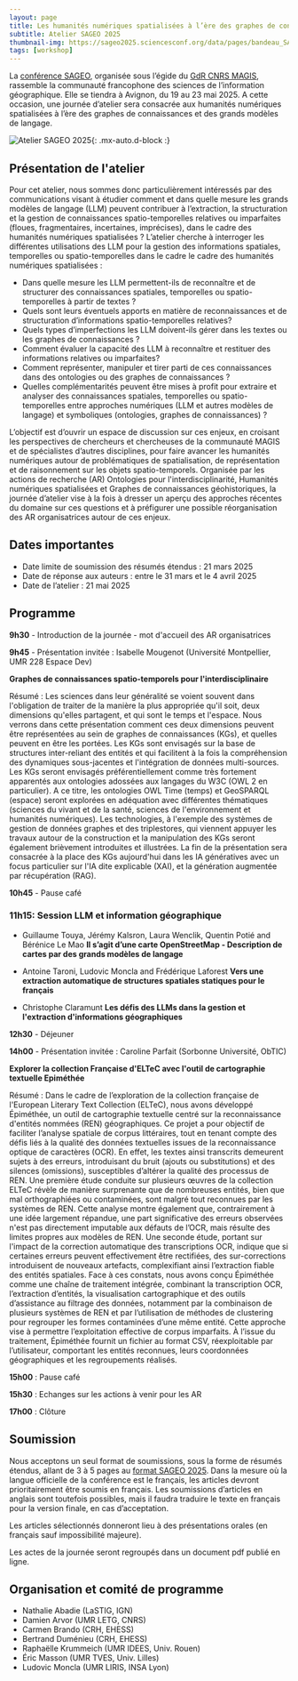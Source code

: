 ```yaml
---
layout: page
title: Les humanités numériques spatialisées à l’ère des graphes de connaissances et des grands modèles de langage
subtitle: Atelier SAGEO 2025
thumbnail-img: https://sageo2025.sciencesconf.org/data/pages/bandeau_SAGEO_2025.jpg
tags: [workshop]
---
```



La [conférence SAGEO](https://sageo2025.sciencesconf.org), organisée sous l’égide du [GdR CNRS MAGIS](https://gdr-magis.cnrs.fr), rassemble la communauté francophone des sciences de l’information géographique. Elle se tiendra à Avignon, du 19 au 23 mai 2025. A cette occasion, une journée d’atelier sera consacrée aux humanités numériques spatialisées à l’ère des graphes de connaissances et des grands modèles de langage.



![Atelier SAGEO 2025](https://sageo2025.sciencesconf.org/data/pages/bandeau_SAGEO_2025.jpg){: .mx-auto.d-block :}


## Présentation de l'atelier

Pour cet atelier, nous sommes donc particulièrement intéressés par des communications visant à étudier comment et dans quelle mesure les grands modèles de langage (LLM) peuvent contribuer à l’extraction, la structuration et la gestion de connaissances spatio-temporelles relatives ou imparfaites (floues, fragmentaires, incertaines, imprécises), dans le cadre des humanités numériques spatialisées ?
L’atelier cherche à interroger les différentes utilisations des LLM pour la gestion des informations spatiales, temporelles ou spatio-temporelles dans le cadre le cadre des humanités numériques spatialisées : 
* Dans quelle mesure les LLM permettent-ils de reconnaître et de structurer des connaissances spatiales, temporelles ou spatio-temporelles à partir de textes ? 
* Quels sont leurs éventuels apports en matière de reconnaissances et de structuration d’informations spatio-temporelles relatives?
* Quels types d’imperfections les LLM doivent-ils gérer dans les textes ou les graphes de connaissances ?
* Comment évaluer la capacité des LLM à reconnaître et restituer des informations relatives ou imparfaites?
* Comment représenter, manipuler et tirer parti de ces connaissances dans des ontologies ou des graphes de connaissances ?
* Quelles complémentarités peuvent être mises à profit pour extraire et analyser des connaissances spatiales, temporelles ou spatio-temporelles entre approches numériques (LLM et autres modèles de langage) et symboliques (ontologies, graphes de connaissances) ?


L’objectif est d’ouvrir un espace de discussion sur ces enjeux, en croisant les perspectives de chercheurs et chercheuses de la communauté MAGIS et de spécialistes d’autres disciplines, pour faire avancer les humanités numériques autour de problématiques de spatialisation, de représentation et de raisonnement sur les objets spatio-temporels. Organisée par les actions de recherche (AR) Ontologies pour l'interdisciplinarité, Humanités numériques spatialisées et Graphes de connaissances géohistoriques, la journée d’atelier vise à la fois à dresser un aperçu des approches récentes du domaine sur ces questions et à préfigurer une possible réorganisation des AR organisatrices autour de ces enjeux.


## Dates importantes


* Date limite de soumission des résumés étendus : 21 mars 2025
* Date de réponse aux auteurs : entre le 31 mars et le 4 avril 2025
* Date de l’atelier : 21 mai 2025


## Programme

**9h30** - Introduction de la journée - mot d'accueil des AR organisatrices

**9h45** - Présentation invitée : Isabelle Mougenot (Université Montpellier, UMR 228 Espace Dev)

**Graphes de connaissances spatio-temporels pour l'interdisciplinaire**

Résumé : Les sciences dans leur généralité se voient souvent dans l'obligation de traiter de la manière la plus appropriée qu'il soit, deux dimensions qu'elles partagent, et qui sont le temps et l'espace. Nous verrons dans cette présentation comment ces deux dimensions peuvent être représentées au sein de graphes de connaissances (KGs),  et quelles peuvent en être les portées. Les KGs sont envisagés sur la base de structures inter-reliant des entités et qui facilitent à la fois la compréhension des dynamiques sous-jacentes et l'intégration de données multi-sources. Les KGs seront envisagés préférentiellement comme très fortement apparentés aux ontologies adossées aux langages du W3C (OWL 2 en particulier). A ce titre, les ontologies OWL Time (temps) et GeoSPARQL (espace) seront explorées en adéquation avec différentes thématiques (sciences du vivant et de la santé, sciences de l'environnement et humanités numériques). Les technologies, à l'exemple des systèmes de gestion de données graphes et des triplestores, qui viennent appuyer les travaux autour de la construction et la manipulation des KGs seront également brièvement introduites et illustrées. La fin de la présentation sera consacrée à la place des KGs aujourd'hui dans les IA génératives avec un focus particulier sur l'IA dite explicable (XAI), et la génération augmentée par récupération (RAG). 

**10h45** - Pause café

### 11h15: Session LLM et information géographique

* Guillaume Touya, Jérémy Kalsron, Laura Wenclik, Quentin Potié and Bérénice Le Mao
**Il s’agit d’une carte OpenStreetMap - Description de cartes par des grands modèles de langage**

* Antoine Taroni, Ludovic Moncla and Frédérique Laforest
**Vers une extraction automatique de structures spatiales statiques pour le français**

* Christophe Claramunt
**Les défis des LLMs dans la gestion et l'extraction d'informations géographiques**

**12h30** - Déjeuner

**14h00** - Présentation invitée : Caroline Parfait (Sorbonne Université, ObTIC)

**Explorer la collection Française d'ELTeC avec l'outil de cartographie textuelle Epiméthée**

Résumé : Dans le cadre de l’exploration de la collection française de l'European Literary Text Collection (ELTeC), nous avons développé Épiméthée, un outil de cartographie textuelle centré sur la reconnaissance d'entités nommées (REN) géographiques. Ce projet a pour objectif de faciliter l’analyse spatiale de corpus littéraires, tout en tenant compte des défis liés à la qualité des données textuelles issues de la reconnaissance optique de caractères (OCR). En effet, les textes ainsi transcrits demeurent sujets à des erreurs, introduisant du bruit (ajouts ou substitutions) et des silences (omissions), susceptibles d’altérer la qualité des processus de REN.
Une première étude conduite sur plusieurs œuvres de la collection ELTeC révèle de manière surprenante que de nombreuses entités, bien que mal orthographiées ou contaminées, sont malgré tout reconnues par les systèmes de REN. Cette analyse montre également que, contrairement à une idée largement répandue, une part significative des erreurs observées n'est pas directement imputable aux défauts de l’OCR, mais résulte des limites propres aux modèles de REN. Une seconde étude, portant sur l'impact de la correction automatique des transcriptions OCR, indique que si certaines erreurs peuvent effectivement être rectifiées, des sur-corrections introduisent de nouveaux artefacts, complexifiant ainsi l’extraction fiable des entités spatiales.
Face à ces constats, nous avons conçu Épiméthée comme une chaîne de traitement intégrée, combinant la transcription OCR, l’extraction d’entités, la visualisation cartographique et des outils d’assistance au filtrage des données, notamment par la combinaison de plusieurs systèmes de REN et par l’utilisation de méthodes de clustering pour regrouper les formes contaminées d’une même entité. Cette approche vise à permettre l’exploitation effective de corpus imparfaits. À l’issue du traitement, Épiméthée fournit un fichier au format CSV, réexploitable par l’utilisateur, comportant les entités reconnues, leurs coordonnées géographiques et les regroupements réalisés.

**15h00** : Pause café

**15h30** : Echanges sur les actions à venir pour les AR

**17h00** : Clôture



## Soumission

Nous acceptons un seul format de soumissions, sous la forme de résumés étendus, allant de 3 à 5 pages au [format SAGEO 2025](https://sageo2025.sciencesconf.org/resource/page/id/4). 
Dans la mesure où la langue officielle de la conférence est le français, les articles devront prioritairement être soumis en français. Les soumissions d’articles en anglais sont toutefois possibles, mais il faudra traduire le texte en français pour la version finale, en cas d’acceptation.

Les articles sélectionnés donneront lieu à des présentations orales (en français sauf impossibilité majeure). 

Les actes de la journée seront regroupés dans un document pdf publié en ligne.




## Organisation et comité de programme

* Nathalie Abadie (LaSTIG, IGN)
* Damien Arvor (UMR LETG, CNRS)
* Carmen Brando (CRH, EHESS)
* Bertrand Duménieu (CRH, EHESS)
* Raphaëlle Krummeich (UMR IDEES, Univ. Rouen)
* Éric Masson (UMR TVES, Univ. Lilles)
* Ludovic Moncla (UMR LIRIS, INSA Lyon)
